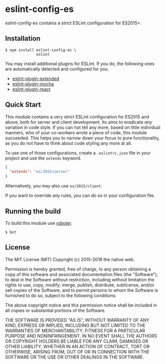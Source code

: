 # eslint-config-es

eslint-config-es contains a strict ESLint configuration for ES2015+.

## Installation

```shell
$ npm install eslint-config-es \
              eslint
```

You may install additional plugins for ESLint. If you do, the following ones are automatically detected and configured for you.

- [eslint-plugin-extended](https://www.npmjs.com/package/eslint-plugin-extended)
- [eslint-plugin-mocha](https://www.npmjs.com/package/eslint-plugin-mocha)
- [eslint-plugin-react](https://www.npmjs.com/package/eslint-plugin-react)

## Quick Start

This module contains a very strict ESLint configuration for ES2015 and above, both for server and client development. Its aims to eradicate *any* variation in code style. If you can not tell any more, based on little individual manners, who of your co-workers wrote a piece of code, this module succeeded. This helps you to narrow down your focus to pure functionality, as you do not have to think about code styling any more at all.

To use one of those configurations, create a `.eslintrc.json` file in your project and use the `extends` keyword.

```json
{
  "extends": "es/2015/server"
}
```

Alternatively, you may also use `es/2015/client`.

If you want to override any rules, you can do so in your configuration file.

## Running the build

To build this module use [roboter](https://www.npmjs.com/package/roboter).

```shell
$ bot
```

## License

The MIT License (MIT)
Copyright (c) 2015-2018 the native web.

Permission is hereby granted, free of charge, to any person obtaining a copy of this software and associated documentation files (the "Software"), to deal in the Software without restriction, including without limitation the rights to use, copy, modify, merge, publish, distribute, sublicense, and/or sell copies of the Software, and to permit persons to whom the Software is furnished to do so, subject to the following conditions:

The above copyright notice and this permission notice shall be included in all copies or substantial portions of the Software.

THE SOFTWARE IS PROVIDED "AS IS", WITHOUT WARRANTY OF ANY KIND, EXPRESS OR IMPLIED, INCLUDING BUT NOT LIMITED TO THE WARRANTIES OF MERCHANTABILITY, FITNESS FOR A PARTICULAR PURPOSE AND NONINFRINGEMENT. IN NO EVENT SHALL THE AUTHORS OR COPYRIGHT HOLDERS BE LIABLE FOR ANY CLAIM, DAMAGES OR OTHER LIABILITY, WHETHER IN AN ACTION OF CONTRACT, TORT OR OTHERWISE, ARISING FROM, OUT OF OR IN CONNECTION WITH THE SOFTWARE OR THE USE OR OTHER DEALINGS IN THE SOFTWARE.
